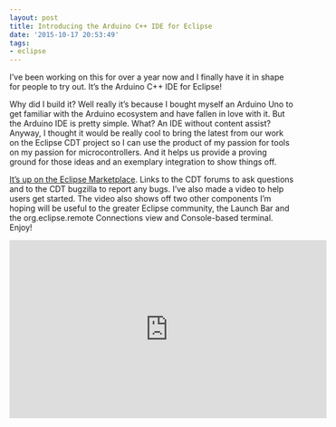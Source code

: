 ```yaml
---
layout: post
title: Introducing the Arduino C++ IDE for Eclipse
date: '2015-10-17 20:53:49'
tags:
- eclipse
---
```



I’ve been working on this for over a year now and I finally have it in shape for people to try out. It’s the Arduino C++ IDE for Eclipse!

Why did I build it? Well really it’s because I bought myself an Arduino Uno to get familiar with the Arduino ecosystem and have fallen in love with it. But the Arduino IDE is pretty simple. What? An IDE without content assist? Anyway, I thought it would be really cool to bring the latest from our work on the Eclipse CDT project so I can use the product of my passion for tools on my passion for microcontrollers. And it helps us provide a proving ground for those ideas and an exemplary integration to show things off.

[It’s up on the Eclipse Marketplace](https://marketplace.eclipse.org/content/arduino-c-ide). Links to the CDT forums to ask questions and to the CDT bugzilla to report any bugs. I’ve also made a video to help users get started. The video also shows off two other components I’m hoping will be useful to the greater Eclipse community, the Launch Bar and the org.eclipse.remote Connections view and Console-based terminal. Enjoy!

<iframe allowfullscreen="" frameborder="0" height="315" src="https://www.youtube.com/embed/CPqsJUXFFnQ" width="560"></iframe>


